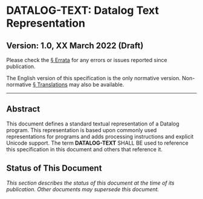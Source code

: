 # DATALOG-TEXT: Datalog Text Representation

## Version: 1.0, XX March 2022 (Draft)

Please check the [§&nbsp;Errata](z_errata.md) for any errors or issues reported since publication.

The English version of this specification is the only normative version. Non-normative [§&nbsp;Translations](z_translations.md) may also be available.

-----

## Abstract

This document defines a standard textual representation of a Datalog program. This representation is based upon commonly used representations for programs and adds processing instructions and explicit Unicode support. The term **DATALOG-TEXT** SHALL BE used to reference this specification in this document and others that reference it.

## Status of This Document

_This section describes the status of this document at the time of its publication. Other documents may supersede this document._

